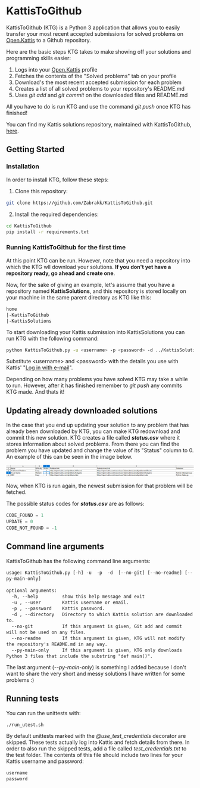 # KattisToGithub
KattisToGithub (KTG) is a Python 3 application that allows you to easily transfer your most recent accepted submissions for solved problems on [Open.Kattis](https://open.kattis.com/) to a Github repository.

Here are the basic steps KTG takes to make showing off your solutions and programming skills easier:
1. Logs into your [Open.Kattis](https://open.kattis.com/) profile
2. Fetches the contents of the "Solved problems" tab on your profile
3. Download's the most recent accepted submission for each problem
4. Creates a list of all solved problems to your repository's README.md
5. Uses _git add_ and _git commit_ on the downloaded files and README.md

All you have to do is run KTG and use the command _git push_ once KTG has finished!

You can find my Kattis solutions repository, maintained with KattisToGithub, [here](https://github.com/Zabrakk/Kattis-Solutions).

## Getting Started

### Installation
In order to install KTG, follow these steps:
1. Clone this repository:
```bash
git clone https://github.com/Zabrakk/KattisToGithub.git
```
2. Install the required dependencies:
```bash
cd KattisToGithub
pip install -r requirements.txt
```

### Running KattisToGithub for the first time
At this point KTG can be run. However, note that you need a repository into which the KTG wll download your solutions. **If you don't yet have a repository ready, go ahead and create one**.

Now, for the sake of giving an example, let's assume that you have a repository named **KattisSolutions**, and this repository is stored locally on your machine in the same parent directory as KTG like this:
```
home
|-KattisToGithub
|-KattisSolutions
```
To start downloading your Kattis submission into KattisSolutions you can run KTG with the following command:
```bash
python KattisToGithub.py -u <username> -p <password> -d ../KattisSolutions
```
Substitute \<username\> and \<password\> with the details you use with Kattis' "[Log in with e-mail](https://open.kattis.com/login/email?)".

Depending on how many problems you have solved KTG may take a while to run. However, after it has finished remember to _git push_ any commits KTG made. And thats it!

## Updating already downloaded solutions
In the case that you end up updating your solution to any problem that has already been downloaded by KTG, you can make KTG redownload and commit this new solution. KTG creates a file called **_status.csv_** where it stores information about solved problems. From there you can find the problem you have updated and change the value of its "Status" column to 0. An example of this can be seen in the image below.

![Status change](img/status_example.png)

Now, when KTG is run again, the newest submission for that problem will be fetched.

The possible status codes for **_status.csv_** are as follows:
```python
CODE_FOUND = 1
UPDATE = 0
CODE_NOT_FOUND = -1
```

## Command line arguments
KattisToGithub has the following command line arguments:
```
usage: KattisToGithub.py [-h] -u  -p  -d  [--no-git] [--no-readme] [--py-main-only]

optional arguments:
  -h, --help         show this help message and exit
  -u , --user        Kattis username or email.
  -p , --password    Kattis password.
  -d , --directory   Directory to which Kattis solution are downloaded to.
  --no-git           If this argument is given, Git add and commit will not be used on any files.
  --no-readme        If this argument is given, KTG will not modify the repository's README.md in any way.
  --py-main-only     If this argument is given, KTG only downloads Python 3 files that include the substring "def main()".
```
The last argument (_--py-main-only_) is something I added because I don't want to share the very short and messy solutions I have written for some problems :)


## Running tests
You can run the unittests with:
```bash
./run_utest.sh
```
By default unittests marked with the _@use_test_credentials_ decorator are skipped. These tests actually log into Kattis and fetch details from there. In order to also run the skipped tests, add a file called _test_credentials.txt_ to the test folder. The contents of this file should include two lines for your Kattis username and password:
```
username
password
```